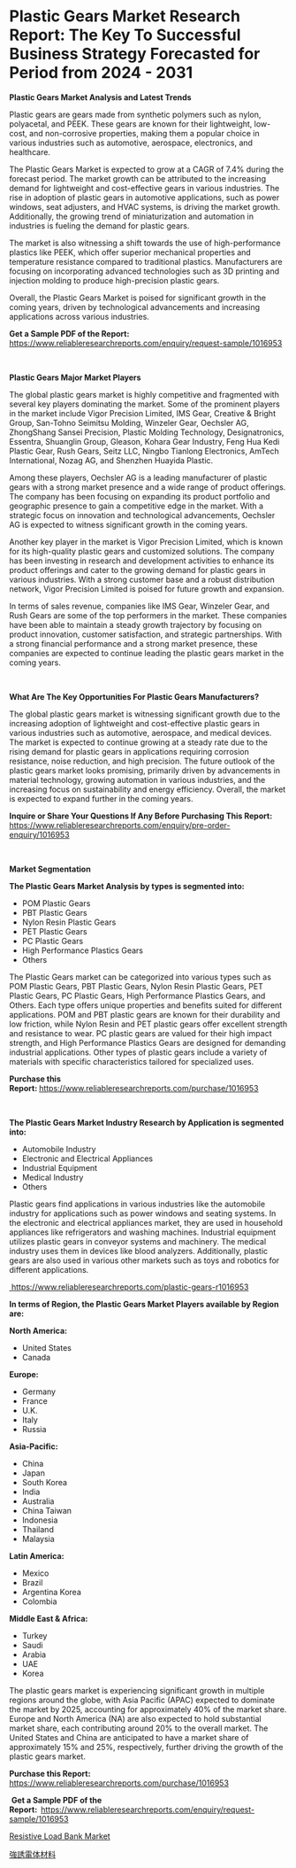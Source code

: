 <p><h1>Plastic Gears Market Research Report: The Key To Successful Business Strategy Forecasted for Period from 2024 - 2031</h1></p><p><strong>Plastic Gears Market Analysis and Latest Trends</strong></p>
<p><p>Plastic gears are gears made from synthetic polymers such as nylon, polyacetal, and PEEK. These gears are known for their lightweight, low-cost, and non-corrosive properties, making them a popular choice in various industries such as automotive, aerospace, electronics, and healthcare.</p><p>The Plastic Gears Market is expected to grow at a CAGR of 7.4% during the forecast period. The market growth can be attributed to the increasing demand for lightweight and cost-effective gears in various industries. The rise in adoption of plastic gears in automotive applications, such as power windows, seat adjusters, and HVAC systems, is driving the market growth. Additionally, the growing trend of miniaturization and automation in industries is fueling the demand for plastic gears.</p><p>The market is also witnessing a shift towards the use of high-performance plastics like PEEK, which offer superior mechanical properties and temperature resistance compared to traditional plastics. Manufacturers are focusing on incorporating advanced technologies such as 3D printing and injection molding to produce high-precision plastic gears.</p><p>Overall, the Plastic Gears Market is poised for significant growth in the coming years, driven by technological advancements and increasing applications across various industries.</p></p>
<p><strong>Get a Sample PDF of the Report:&nbsp;</strong> <a href="https://www.reliableresearchreports.com/enquiry/request-sample/1016953">https://www.reliableresearchreports.com/enquiry/request-sample/1016953</a></p>
<p>&nbsp;</p>
<p><strong>Plastic Gears Major Market Players</strong></p>
<p><p>The global plastic gears market is highly competitive and fragmented with several key players dominating the market. Some of the prominent players in the market include Vigor Precision Limited, IMS Gear, Creative & Bright Group, San-Tohno Seimitsu Molding, Winzeler Gear, Oechsler AG, ZhongShang Sansei Precision, Plastic Molding Technology, Designatronics, Essentra, Shuanglin Group, Gleason, Kohara Gear Industry, Feng Hua Kedi Plastic Gear, Rush Gears, Seitz LLC, Ningbo Tianlong Electronics, AmTech International, Nozag AG, and Shenzhen Huayida Plastic.</p><p>Among these players, Oechsler AG is a leading manufacturer of plastic gears with a strong market presence and a wide range of product offerings. The company has been focusing on expanding its product portfolio and geographic presence to gain a competitive edge in the market. With a strategic focus on innovation and technological advancements, Oechsler AG is expected to witness significant growth in the coming years.</p><p>Another key player in the market is Vigor Precision Limited, which is known for its high-quality plastic gears and customized solutions. The company has been investing in research and development activities to enhance its product offerings and cater to the growing demand for plastic gears in various industries. With a strong customer base and a robust distribution network, Vigor Precision Limited is poised for future growth and expansion.</p><p>In terms of sales revenue, companies like IMS Gear, Winzeler Gear, and Rush Gears are some of the top performers in the market. These companies have been able to maintain a steady growth trajectory by focusing on product innovation, customer satisfaction, and strategic partnerships. With a strong financial performance and a strong market presence, these companies are expected to continue leading the plastic gears market in the coming years.</p></p>
<p>&nbsp;</p>
<p><strong>What Are The Key Opportunities For Plastic Gears Manufacturers?</strong></p>
<p><p>The global plastic gears market is witnessing significant growth due to the increasing adoption of lightweight and cost-effective plastic gears in various industries such as automotive, aerospace, and medical devices. The market is expected to continue growing at a steady rate due to the rising demand for plastic gears in applications requiring corrosion resistance, noise reduction, and high precision. The future outlook of the plastic gears market looks promising, primarily driven by advancements in material technology, growing automation in various industries, and the increasing focus on sustainability and energy efficiency. Overall, the market is expected to expand further in the coming years.</p></p>
<p><strong>Inquire or Share Your Questions If Any Before Purchasing This Report:</strong> <a href="https://www.reliableresearchreports.com/enquiry/pre-order-enquiry/1016953">https://www.reliableresearchreports.com/enquiry/pre-order-enquiry/1016953</a></p>
<p>&nbsp;</p>
<p><strong>Market Segmentation</strong></p>
<p><strong>The Plastic Gears Market Analysis by types is segmented into:</strong></p>
<p><ul><li>POM Plastic Gears</li><li>PBT Plastic Gears</li><li>Nylon Resin Plastic Gears</li><li>PET Plastic Gears</li><li>PC Plastic Gears</li><li>High Performance Plastics Gears</li><li>Others</li></ul></p>
<p><p>The Plastic Gears market can be categorized into various types such as POM Plastic Gears, PBT Plastic Gears, Nylon Resin Plastic Gears, PET Plastic Gears, PC Plastic Gears, High Performance Plastics Gears, and Others. Each type offers unique properties and benefits suited for different applications. POM and PBT plastic gears are known for their durability and low friction, while Nylon Resin and PET plastic gears offer excellent strength and resistance to wear. PC plastic gears are valued for their high impact strength, and High Performance Plastics Gears are designed for demanding industrial applications. Other types of plastic gears include a variety of materials with specific characteristics tailored for specialized uses.</p></p>
<p><strong>Purchase this Report:&nbsp;</strong><a href="https://www.reliableresearchreports.com/purchase/1016953">https://www.reliableresearchreports.com/purchase/1016953</a></p>
<p>&nbsp;</p>
<p><strong>The Plastic Gears Market Industry Research by Application is segmented into:</strong></p>
<p><ul><li>Automobile Industry</li><li>Electronic and Electrical Appliances</li><li>Industrial Equipment</li><li>Medical Industry</li><li>Others</li></ul></p>
<p><p>Plastic gears find applications in various industries like the automobile industry for applications such as power windows and seating systems. In the electronic and electrical appliances market, they are used in household appliances like refrigerators and washing machines. Industrial equipment utilizes plastic gears in conveyor systems and machinery. The medical industry uses them in devices like blood analyzers. Additionally, plastic gears are also used in various other markets such as toys and robotics for different applications.</p></p>
<p><a href="https://www.reliableresearchreports.com/plastic-gears-r1016953">&nbsp;https://www.reliableresearchreports.com/plastic-gears-r1016953</a></p>
<p><strong>In terms of Region, the Plastic Gears Market Players available by Region are:</strong></p>
<p>
    <p> <strong> North America: </strong>
        <ul>
            <li>United States</li>
            <li>Canada</li>
        </ul>
        </p> 
    <p> <strong> Europe: </strong>
        <ul>
            <li>Germany</li>
            <li>France</li>
            <li>U.K.</li>
            <li>Italy</li>
            <li>Russia</li>
        </ul>
        </p> 
    <p> <strong> Asia-Pacific: </strong>
        <ul>
            <li>China</li>
            <li>Japan</li>
            <li>South Korea</li>
            <li>India</li>
            <li>Australia</li>
            <li>China Taiwan</li>
            <li>Indonesia</li>
            <li>Thailand</li>
            <li>Malaysia</li>
        </ul>
        </p> 
    <p> <strong> Latin America: </strong>
        <ul>
            <li>Mexico</li>
            <li>Brazil</li>
            <li>Argentina Korea</li>
            <li>Colombia</li>
        </ul>
        </p> 
    <p> <strong> Middle East & Africa: </strong>
        <ul>
            <li>Turkey</li>
            <li>Saudi</li>
            <li>Arabia</li>
            <li>UAE</li>
            <li>Korea</li>
        </ul>
    </p>
    </p>
<p><p>The plastic gears market is experiencing significant growth in multiple regions around the globe, with Asia Pacific (APAC) expected to dominate the market by 2025, accounting for approximately 40% of the market share. Europe and North America (NA) are also expected to hold substantial market share, each contributing around 20% to the overall market. The United States and China are anticipated to have a market share of approximately 15% and 25%, respectively, further driving the growth of the plastic gears market.</p></p>
<p><strong>Purchase this Report: </strong><a href="https://www.reliableresearchreports.com/purchase/1016953">https://www.reliableresearchreports.com/purchase/1016953</a></p>
<p>&nbsp;<strong>Get a Sample PDF of the Report:&nbsp;&nbsp;</strong><a href="https://www.reliableresearchreports.com/enquiry/request-sample/1016953">https://www.reliableresearchreports.com/enquiry/request-sample/1016953</a></p>
<p><strong></strong></p>
<p><p><a href="https://github.com/BryceTownsendr/Market-Research-Report-List-4/blob/main/resistive-load-bank-market.md">Resistive Load Bank Market</a></p><p><a href="https://github.com/ksxzwxabcuynh011/Market-Research-Report-List-1/blob/main/673331529014.md">強誘電体材料</a></p></p>